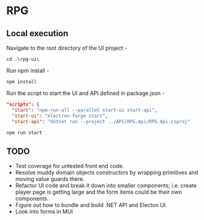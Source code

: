 # RPG

## Local execution

Navigate to the root directory of the UI project -

```
cd .\rpg-ui\ 
```
Run npm install - 

```
npm install
```

Run the script to start the UI and API defined in package.json -

```json
"scripts": {
  "start": "npm-run-all --parallel start-ui start-api",
  "start-ui": "electron-forge start",
  "start-api": "dotnet run --project ../API/RPG.Api/RPG.Api.csproj"
```

```
npm run start
```

## TODO
- Test coverage for untested front end code.
- Resolve muddy domain objects constructors by wrapping primitives and moving value guards there.
- Refactor UI code and break it down into smaller components; i.e. create player page is getting large and the form items could be their own components.
- Figure out how to bundle and build .NET API and Electon UI.
- Look into forms in MUI